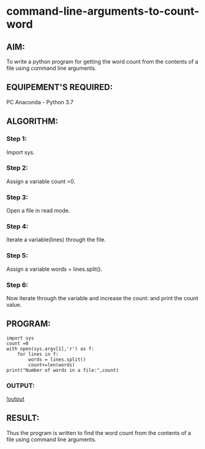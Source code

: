 # command-line-arguments-to-count-word
## AIM:
To write a python program for getting the word count from the contents of a file using command line arguments.
## EQUIPEMENT'S REQUIRED: 
PC
Anaconda - Python 3.7
## ALGORITHM: 
### Step 1:
Import sys.

### Step 2: 
Assign a variable count =0.
 
### Step 3: 
Open a file in read mode.

### Step 4:  
Iterate a variable(lines) through the file.

### Step 5: 
Assign a variable words = lines.split().

### Step 6: 
Now iterate through the variable and increase the count: and print the count value.

## PROGRAM:
~~~
import sys
count =0
with open(sys.argv[1],'r') as f:
    for lines in f:
        words = lines.split()
        count+=len(words)
print("Number of words in a file:",count)  
~~~

### OUTPUT:
[!output](./text.png)




## RESULT:
Thus the program is written to find the word count from the contents of a file using command line arguments.
